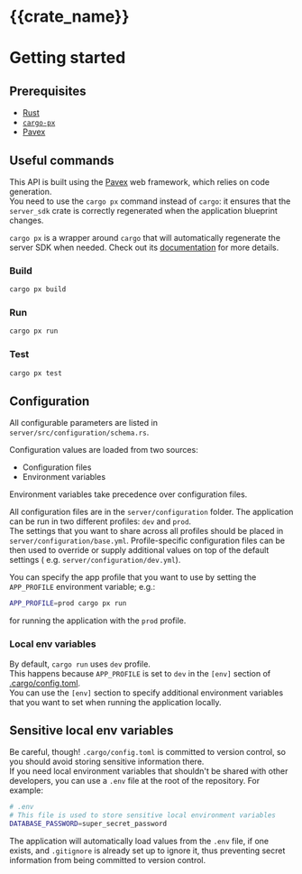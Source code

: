 # {{crate_name}}

# Getting started

## Prerequisites

- [Rust](https://www.rust-lang.org/tools/install)
- [`cargo-px`](https://lukemathwalker.github.io/cargo-px/)
- [Pavex](https://pavex.dev)

## Useful commands

This API is built using the [Pavex](https://pavex.dev) web framework, which relies on code generation.  
You need to use the `cargo px` command instead of `cargo`: it ensures that the
`server_sdk` crate is correctly regenerated when the application blueprint changes.

`cargo px` is a wrapper around `cargo` that will automatically regenerate the
server SDK when needed. Check out its [documentation](https://github.com/LukeMathWalker/cargo-px)
for more details.

### Build

```bash
cargo px build
```

### Run

```bash
cargo px run
```

### Test

```bash
cargo px test
```

## Configuration

All configurable parameters are listed in `server/src/configuration/schema.rs`.

Configuration values are loaded from two sources:

- Configuration files
- Environment variables

Environment variables take precedence over configuration files.

All configuration files are in the `server/configuration` folder.
The application can be run in two different profiles: `dev` and `prod`.  
The settings that you want to share across all profiles should be placed
in `server/configuration/base.yml`.
Profile-specific configuration files can be then used
to override or supply additional values on top of the default settings (
e.g. `server/configuration/dev.yml`).

You can specify the app profile that you want to use by setting the `APP_PROFILE` environment variable; e.g.:

```bash
APP_PROFILE=prod cargo px run
```

for running the application with the `prod` profile.

### Local env variables

By default, `cargo run` uses `dev` profile.  
This happens because `APP_PROFILE` is set to `dev` in the `[env]` section of [.cargo/config.toml](.cargo/config.toml).  
You can use the `[env]` section to specify additional environment variables that you want to set when running the application locally.  

## Sensitive local env variables

Be careful, though! `.cargo/config.toml` is committed to version control, so you should avoid storing sensitive information there.  
If you need local environment variables that shouldn't be shared with other developers, you can use a `.env` file at the root of the repository. For example:

```bash
# .env
# This file is used to store sensitive local environment variables
DATABASE_PASSWORD=super_secret_password
```

The application will automatically load values from the `.env` file, if one exists, and `.gitignore` is already set up to ignore it, thus
preventing secret information from being committed to version control.
